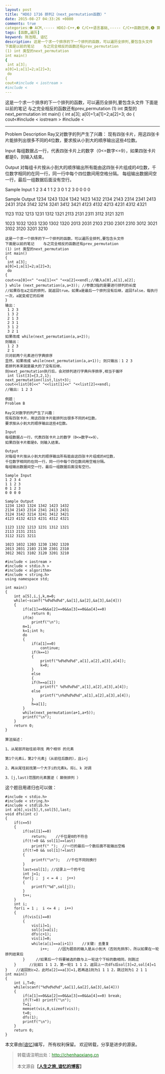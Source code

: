 ```yaml
---
layout: post
title: "HDOJ 1716 排列2（next_permutation函数）"
date: 2015-08-27 04:33:26 +0800
comments: true
categories:❶ ACM,----- HDOJ-C++,❸ C/C++语言基础,----- C/C++函数应用,❺ 算法及基础题,----- 递归搜索回溯
tags: [函数,遍历]
keyword: 陈浩翔, 谙忆
description: 这是一个求一个排序的下一个排列的函数，可以遍历全排列,要包含头文件 
下面是以前的笔记    与之完全相反的函数还有prev_permutation 
(1) int 类型的next_permutation 
int main() 
{ 
 int a[3]; 
a[0]=1;a[1]=2;a[2]=3; 
 do 
{ 
cout<#include < iostream >
#include < 
---
```



这是一个求一个排序的下一个排列的函数，可以遍历全排列,要包含头文件 
下面是以前的笔记    与之完全相反的函数还有prev_permutation 
(1) int 类型的next_permutation 
int main() 
{ 
 int a[3]; 
a[0]=1;a[1]=2;a[2]=3; 
 do 
{ 
cout<#include < iostream >
#include <
<!-- more -->
----------

Problem Description 
Ray又对数字的列产生了兴趣： 
现有四张卡片，用这四张卡片能排列出很多不同的4位数，要求按从小到大的顺序输出这些4位数。

Input 
每组数据占一行，代表四张卡片上的数字（0<=数字<=9），如果四张卡片都是0，则输入结束。

Output 
对每组卡片按从小到大的顺序输出所有能由这四张卡片组成的4位数，千位数字相同的在同一行，同一行中每个四位数间用空格分隔。 
每组输出数据间空一行，最后一组数据后面没有空行。

Sample Input 
1 2 3 4 
1 1 2 3 
0 1 2 3 
0 0 0 0

Sample Output 
1234 1243 1324 1342 1423 1432 
2134 2143 2314 2341 2413 2431 
3124 3142 3214 3241 3412 3421 
4123 4132 4213 4231 4312 4321

1123 1132 1213 1231 1312 1321 
2113 2131 2311 
3112 3121 3211

1023 1032 1203 1230 1302 1320 
2013 2031 2103 2130 2301 2310 
3012 3021 3102 3120 3201 3210


```
这是一个求一个排序的下一个排列的函数，可以遍历全排列,要包含头文件
下面是以前的笔记    与之完全相反的函数还有prev_permutation
(1) int 类型的next_permutation
int main()
{
 int a[3];
a[0]=1;a[1]=2;a[2]=3;
 do
{
cout<<a[0]<<" "<<a[1]<<" "<<a[2]<<endl;//输入a[0],a[1],a[2];
} while (next_permutation(a,a+3)); //参数3指的是要进行排列的长度
//如果存在a之后的排列，就返回true。如果a是最后一个排列没有后继，返回false，每执行一次，a就变成它的后继
}
输出：
 1 2 3
 1 3 2
 2 1 3
 2 3 1
 3 1 2
 3 2 1
如果改成 while(next_permutation(a,a+2));
则输出：
 1 2 3
 2 1 
只对前两个元素进行字典排序
显然，如果改成 while(next_permutation(a,a+1)); 则只输出：1 2 3
若排列本来就是最大的了没有后继，
则next_permutation执行后，会对排列进行字典升序排序,相当于循环
 int list[3]={3,2,1};
next_permutation(list,list+3);
cout<<list[0]<<" "<<list[1]<<" "<<list[2]<<endl;
//输出: 1 2 3

例题：
Problem B

Ray又对数字的列产生了兴趣：
现有四张卡片，用这四张卡片能排列出很多不同的4位数，
要求按从小到大的顺序输出这些4位数。

Input
每组数据占一行，代表四张卡片上的数字（0<=数字<=9），
如果四张卡片都是0，则输入结束。

Output
对每组卡片按从小到大的顺序输出所有能由这四张卡片组成的4位数，
千位数字相同的在同一行，同一行中每个四位数间用空格分隔。
每组输出数据间空一行，最后一组数据后面没有空行。

Sample Input
1 2 3 4
1 1 2 3
0 1 2 3
0 0 0 0

Sample Output
1234 1243 1324 1342 1423 1432
2134 2143 2314 2341 2413 2431
3124 3142 3214 3241 3412 3421
4123 4132 4213 4231 4312 4321
 
1123 1132 1213 1231 1312 1321
2113 2131 2311
3112 3121 3211
 
1023 1032 1203 1230 1302 1320
2013 2031 2103 2130 2301 2310
3012 3021 3102 3120 3201 3210

```

```
#include < iostream >
#include < stdio.h >
#include < algorithm>
#include < string.h>
using namespace std;

int main()
{
    int a[5],i,j,k,m=0;
    while(~scanf("%d%d%d%d",&a[1],&a[2],&a[3],&a[4]))
    {
        if(a[1]==0&&a[2]==0&&a[3]==0&&a[4]==0)
            return 0;
        if(m)
            printf("\n");
        m=1;
        k=1;int h;
        do
        {
            if(a[1]==0)
                continue;
            if(k==1)
            {
                printf("%d%d%d%d",a[1],a[2],a[3],a[4]);
                k=0;
            }
            else
            {
            if(h==a[1])
                printf(" %d%d%d%d",a[1],a[2],a[3],a[4]);
            else
                printf("\n%d%d%d%d",a[1],a[2],a[3],a[4]);
            }
            h=a[1];
        }
        while(next_permutation(a+1,a+5));
        printf("\n");
    }
    return 0;
}
```

```
算法描述：

1、从尾部开始往前寻找 两个相邻 的元素

第1个元素i，第2个元素j（从前往后数的），且i<j

2、再从尾往前找第一个大于i的元素k。将i、k 对调

3、[j,last)范围的元素置逆（ 颠倒排列 ）
```

 
这个题目用递归也可以做：

```
#include < stdio.h>
#include < string.h>
#include < stdlib.h>
int a[6],vis[5],t,sol[5],last;
void dfs(int c)
{
    if(c==5)
    {
        if(sol[1]==0)
            return;    //千位是0的不符合
        if(t!=0 && sol[1]==last)
            printf(" ");  //一行的最后一个数后面不能输出空格
        if(t!=0 && sol[1]!=last)
        {
            printf("\n");   //千位不同则换行
        }
        last=sol[1]; //记录上一个的千位
        int j=1;
        for(j ;  j < = 4 ;  j++)
        {
            printf("%d",sol[j]);
        }
        t++;
    }
    int i;
    for(i = 1 ;  i <= 4 ;  i++)
    {
        if(vis[i]==0)
        {
            vis[i]=1;
            sol[c]=a[i];
            dfs(c+1);
            vis[i]=0;
            while(a[i]==a[i+1])    //关键: 去重复
                i++;    //因为题目的输入是从小到大（否则先排序），所以如果在一轮排列结束后
        }     //如果后一个将要被选的数与上一轮这个下标的数相同，则跳过
    }      //比如1 1 1 2，第一轮1 1 1 2，返回上一次dfs后sol[3]=2,sol[4]=1
}    //返回到c=2，此时a[2]==a[3]=1,若再选1则为1 1 1 2，跳过则为1 2 1 1
int main()
{
    int i,T=0;
    while(scanf("%d%d%d%d",&a[1],&a[2],&a[3],&a[4]))
    {
        if(a[1]==0&&a[2]==0&&a[3]==0&&a[4]==0) break;
        if(T!=0) printf("\n");
        T=1;
        memset(vis,0,sizeof(vis));
        t=0;
        dfs(1);
        printf("\n");
    }
    return 0;
}
```

本文章由<a href="http://chenhaoxiang.cn/">[谙忆]</a>编写， 所有权利保留。 
欢迎转载，分享是进步的源泉。
<blockquote cite='陈浩翔'>
<p background-color='#D3D3D3'>转载请注明出处：<a href='http://chenhaoxiang.cn'><font color="green">http://chenhaoxiang.cn</font></a><br><br>
本文源自<strong>【<a href='http://chenhaoxiang.cn' target='_blank'>人生之旅_谙忆的博客</a>】</strong></p>
</blockquote>
